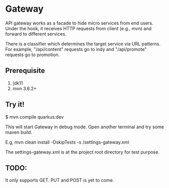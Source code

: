 # Gateway
API gateway works as a facade to hide micro services from end users.
Under the hook, it receives HTTP requests from client (e.g., mvn) and
forward to different services.

There is a classifier which determines the target service via URL
patterns. For example, "/api/content" requests go to indy and
"/api/promote" requests go to promotion.

## Prerequisite
1. jdk11
2. mvn 3.6.2+

## Try it!
$ mvn compile quarkus:dev

This will start Gateway in debug mode. Open another terminal and try
some maven build.

E.g,
mvn clean install -DskipTests -s <path-to>/settings-gateway.xml

The settings-gateway.xml is at the project root directory for test
purpose.

## TODO:

It only supports GET. PUT and POST is yet to come.